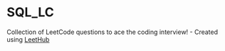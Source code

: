 # SQL_LC
Collection of LeetCode questions to ace the coding interview! - Created using [LeetHub](https://github.com/QasimWani/LeetHub)

